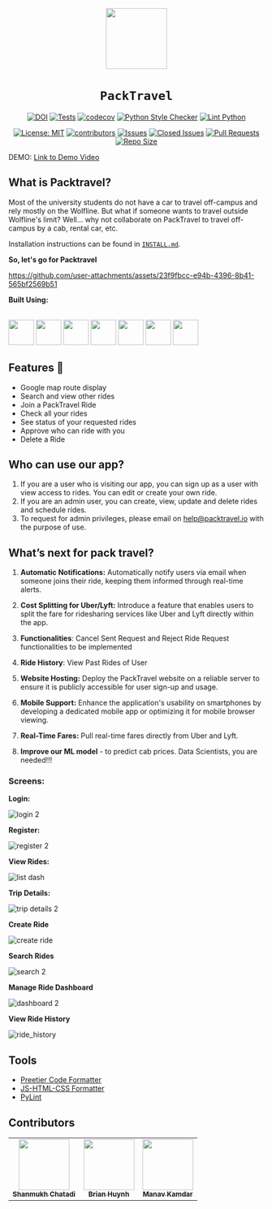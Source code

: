 <div align="center">

<img style="width: 120px; height: 120px;" src="./images/wolf2.svg"></img>
# `PackTravel`



[![DOI](https://zenodo.org/badge/DOI/10.5281/zenodo.14233081.svg)](https://doi.org/10.5281/zenodo.14233081)
[![Tests](https://github.com/brianhhuynh38/PackTravel/actions/workflows/run_test_cases.yml/badge.svg)](https://github.com/brianhhuynh38/PackTravel/actions/workflows/run_test_cases.yml)
[![codecov](https://codecov.io/gh/brianhhuynh38/PackTravel/graph/badge.svg?token=M2466V4YVI)](https://codecov.io/gh/brianhhuynh38/PackTravel)
[![Python Style Checker](https://github.com/brianhhuynh38/PackTravel/actions/workflows/python_style_checker.yml/badge.svg)](https://github.com/brianhhuynh38/PackTravel/actions/workflows/python_style_checker.yml)
[![Lint Python](https://github.com/brianhhuynh38/PackTravel/actions/workflows/pylint.yml/badge.svg)](https://github.com/brianhhuynh38/PackTravel/actions/workflows/pylint.yml)

[![License: MIT](https://img.shields.io/badge/License-MIT-yellow.svg?style=for-the-badge)](https://opensource.org/licenses/MIT) 
[![contributors](https://img.shields.io/github/contributors/brianhhuynh38/PackTravel?style=for-the-badge)](https://github.com/brianhhuynh38/PackTravel/graphs/contributors)
[![Issues](https://img.shields.io/github/issues/brianhhuynh38/PackTravel?style=for-the-badge)](https://github.com/brianhhuynh38/PackTravel/issues)
[![Closed Issues](https://img.shields.io/github/issues-closed-raw/brianhhuynh38/PackTravel?style=for-the-badge)](https://github.com/brianhhuynh38/PackTravel/issues?q=is%3Aissue+is%3Aclosed)
[![Pull Requests](https://img.shields.io/github/issues-pr/brianhhuynh38/PackTravel?style=for-the-badge)](https://github.com/brianhhuynh38/PackTravel/pulls)
[![Repo Size](https://img.shields.io/github/repo-size/brianhhuynh38/PackTravel?style=for-the-badge)](https://github.com/brianhhuynh38/PackTravel)


</div>
DEMO: <a href="https://drive.google.com/drive/u/3/folders/17D7UdbXRUxfWHnkc3N5_KJEVKsNOitFJ" target="_blank">Link to Demo Video</a>


<h2>What is Packtravel?</h2>

Most of the university students do not have a car to travel off-campus and rely mostly on the Wolfline. But what if someone wants to travel outside Wolfline's limit? Well... why not collaborate on PackTravel to travel off-campus by a cab, rental car, etc.

Installation instructions can be found in [`INSTALL.md`](./INSTALL.md).

**So, let's go for Packtravel**

https://github.com/user-attachments/assets/23f9fbcc-e94b-4396-8b41-565bf2569b51


**Built Using:**

</br>
<code><a href="https://www.python.org/" target="_blank"><img height="50" src="https://user-images.githubusercontent.com/111834635/194173533-37cd4997-55f3-4bb1-87bd-1a16a3af53aa.png"></a></code>
<code><a href="https://www.djangoproject.com/" target="_blank"><img height="50" src="https://user-images.githubusercontent.com/111834635/194172149-ff6a56be-3025-4d2c-8cdb-b9a7e3f87259.png"></a></code>
<code><a href="https://www.mongodb.com/" target="_blank"><img height="50" src="https://user-images.githubusercontent.com/111834635/194173280-628ecfc0-21ae-4870-8e22-711e6da83820.png"></a></code>
<code><a href="https://developer.mozilla.org/en-US/docs/Glossary/HTML5" target="_blank"><img height="50" src="https://www.vectorlogo.zone/logos/w3_html5/w3_html5-ar21.svg"></a></code>
<code><a href="https://developer.mozilla.org/en-US/docs/Web/CSS" target="_blank"><img height="50" src="https://www.vectorlogo.zone/logos/w3_css/w3_css-ar21.svg"></a></code>
<code><a href="https://www.javascript.com/" target="_blank"><img height="50" src="https://www.vectorlogo.zone/logos/javascript/javascript-ar21.svg"></a></code>
<code><a href="https://getbootstrap.com/" target="_blank"><img height="50" src="https://www.vectorlogo.zone/logos/getbootstrap/getbootstrap-ar21.svg"></a></code>


<h2>Features 💎 </h2>

<ul>
  <li>Google map route display</li>
  <li>Search and view other rides</li>
  <li>Join a PackTravel Ride</li>
  <li>Check all your rides</li>
  <li>See status of your requested rides</li> 
  <li>Approve who can ride with you</li>
  <li> Delete a Ride</li>
  
</ul>


<h2> Who can use our app?</h2>

  1. If you are a user who is visiting our app, you can sign up as a user with view access to rides. You can edit or create your own ride.
  2. If you are an admin user, you can create, view, update and delete rides and schedule rides.
  3. To request for admin privileges, please email on help@packtravel.io with the purpose of use. 

<h2>What’s next for pack travel?</h2>

1. **Automatic Notifications:** Automatically notify users via email when someone joins their ride, keeping them informed through real-time alerts.

2. **Cost Splitting for Uber/Lyft:** Introduce a feature that enables users to split the fare for ridesharing services like Uber and Lyft directly within the app.

3. **Functionalities**: Cancel Sent Request and Reject Ride Request functionalities to be implemented

4. **Ride History**: View Past Rides of User

5. **Website Hosting:** Deploy the PackTravel website on a reliable server to ensure it is publicly accessible for user sign-up and usage.

6. **Mobile Support:** Enhance the application's usability on smartphones by developing a dedicated mobile app or optimizing it for mobile browser viewing.

7. **Real-Time Fares:** Pull real-time fares directly from Uber and Lyft.

8. **Improve our ML model** - to predict cab prices. Data Scientists, you are needed!!!


<h3>Screens:</h3>

**Login:**

![login 2](https://github.com/user-attachments/assets/157dc17c-a4c1-498a-98f2-5c903ca56763)

**Register:**

![register 2](https://github.com/user-attachments/assets/6a230927-5f47-4c35-9da4-679c2aee8281)

**View Rides:**

![list dash](https://github.com/user-attachments/assets/1b173444-a40f-419e-9ffa-44a7bd145bac)

**Trip Details:**

![trip details 2](https://github.com/user-attachments/assets/981a42de-dde7-4294-abe5-5f2f4fbae59d)

**Create Ride**

![create ride](https://github.com/user-attachments/assets/26e7503f-a9f0-4cb9-8af0-64ceedf4d498)

**Search Rides**

![search 2](https://github.com/user-attachments/assets/5c918ca1-df5e-41c3-8656-c5e9d6b1d6f5)

**Manage Ride Dashboard**

![dashboard 2](https://github.com/user-attachments/assets/85025d8e-612f-489b-a9ce-bd23033913d4)

**View Ride History**

![ride_history](https://github.com/user-attachments/assets/2b5f5cda-6b00-4879-9474-ee65bc62211d)

## Tools
- [Preetier Code Formatter](https://marketplace.visualstudio.com/items?itemName=esbenp.prettier-vscode)
- [JS-HTML-CSS Formatter](https://marketplace.visualstudio.com/items?itemName=lonefy.vscode-JS-CSS-HTML-formatter)
- [PyLint](https://pylint.org/)

## Contributors 

<table>
  <tr>
    <td align="center"><a href="https://github.com/shinegami-2002"><img src="https://avatars.githubusercontent.com/shinegami-2002?v=4" width="100px;" alt=""/><br /><sub><b>Shanmukh Chatadi</b></sub></a></td>
    <td align="center"><a href="https://github.com/brianhhuynh38"><img src="https://avatars.githubusercontent.com/brianhhuynh38?v=4" width="100px;" alt=""/><br /><sub><b>Brian Huynh</b></sub></a><br /></td>
    <td align="center"><a href="https://github.com/manavkamdar27"><img src="https://avatars.githubusercontent.com/manavkamdar27?v=4" width="100px;" alt=""/><br /><sub><b>Manav Kamdar</b></sub></a><br /></td>
  </tr>
</table>


